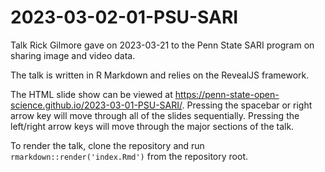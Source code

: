 # 2023-03-02-01-PSU-SARI

Talk Rick Gilmore gave on 2023-03-21 to the Penn State SARI program on sharing image and video data.

The talk is written in R Markdown and relies on the RevealJS framework.

The HTML slide show can be viewed at <https://penn-state-open-science.github.io/2023-03-01-PSU-SARI/>.
Pressing the spacebar or right arrow key will move through all of the slides sequentially.
Pressing the left/right arrow keys will move through the major sections of the talk.

To render the talk, clone the repository and run `rmarkdown::render('index.Rmd')` from the repository root.
